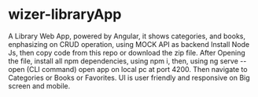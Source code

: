 # wizer-libraryApp
A Library Web App, powered by Angular, it shows categories, and books, enphasizing on CRUD operation, using MOCK API as backend
Install Node Js, then copy code from this repo or download the zip file. After Opening the file, install all npm dependencies, using npm i, then, using ng serve --open (CLI command) open app on local pc at port 4200.
 Then navigate to Categories or Books or Favorites. UI is user friendly and responsive on Big screen and mobile.
